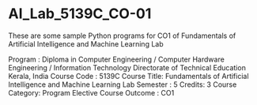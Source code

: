 # AI_Lab_5139C_CO-01
These are some sample Python programs for CO1 of Fundamentals of Artificial Intelligence and Machine Learning Lab

Program : Diploma in Computer Engineering / Computer Hardware Engineering / Information Technology
Directorate of Technical Education Kerala, India
Course Code : 5139C
Course Title: Fundamentals of Artificial Intelligence and Machine Learning Lab
Semester : 5 Credits: 3
Course Category: Program Elective
Course Outcome : CO1
